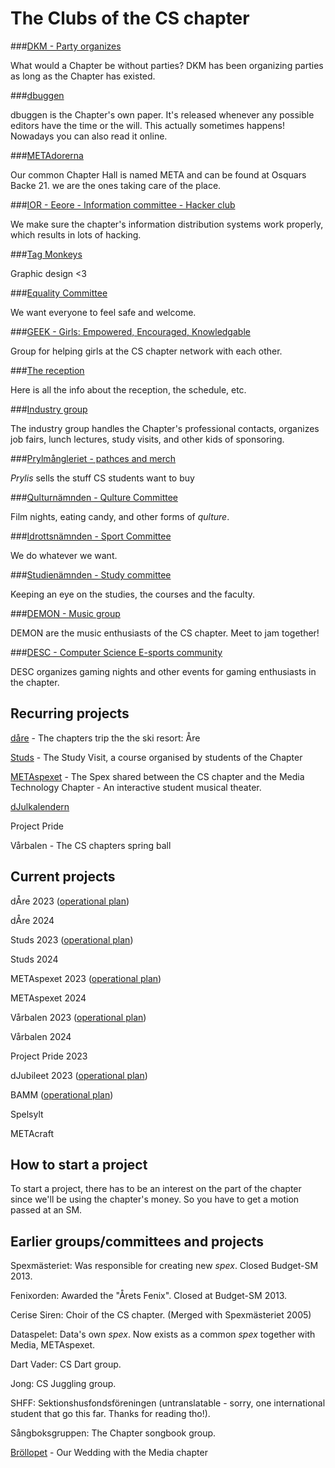 # The Clubs of the CS chapter

###[DKM - Party organizes](/en/clubs/dkm)

What would a Chapter be without parties? DKM has been organizing parties as long as the Chapter has existed.

###[dbuggen](http://dbu.gg)

dbuggen is the Chapter's own paper. It's released whenever any possible editors have the time or the will. This actually sometimes happens! Nowadays you can also read it online.

###[METAdorerna](/en/clubs/metadorerna)

Our common Chapter Hall is named META and can be found at Osquars Backe 21. we are the ones taking care of the place.

###[IOR - Eeore - Information committee - Hacker club](/en/clubs/informationsorganet)

We make sure the chapter's information distribution systems work properly, which results in lots of hacking.

###[Tag Monkeys](/en/clubs/tag-monkeys)

Graphic design <3

###[Equality Committee](/en/clubs/jamlikhetsnamnden)

We want everyone to feel safe and welcome.

###[GEEK - Girls: Empowered, Encouraged, Knowledgable](/en/clubs/geek)

Group for helping girls at the CS chapter network with each other.

###[The reception](/en/clubs/mottagningen)

Here is all the info about the reception, the schedule, etc.

###[Industry group](/en/clubs/naringslivsgruppen)

The industry group handles the Chapter's professional contacts, organizes job fairs, lunch lectures, study visits, and other kids of sponsoring.

###[Prylmångleriet - pathces and merch](/en/clubs/prylmangleriet)

_Prylis_ sells the stuff CS students want to buy

###[Qulturnämnden - Qulture Committee](/en/clubs/qulturnamnden)

Film nights, eating candy, and other forms of _qulture_.

###[Idrottsnämnden - Sport Committee](/en/clubs/idrottsnamnden)

We do whatever we want.

###[Studienämnden - Study committee](/en/clubs/studienamnden)

Keeping an eye on the studies, the courses and the faculty.

###[DEMON - Music group](/en/clubs/demon)

DEMON are the music enthusiasts of the CS chapter. Meet to jam together!

###[DESC - Computer Science E-sports community](/en/clubs/desc)

DESC organizes gaming nights and other events for gaming enthusiasts in the chapter.

## Recurring projects

[dåre](http://dåre.se) - The chapters trip the the ski resort: Åre

[Studs](https://studieresan.se) - The Study Visit, a course organised by students of the Chapter

[METAspexet](http://metaspexet.se) - The Spex shared between the CS chapter and the Media Technology Chapter - An interactive student musical theater.

[dJulkalendern](https://djul.datasektionen.se/)

Project Pride

Vårbalen - The CS chapters spring ball

## Current projects

dÅre 2023 ([operational plan](https://yoggi.datasektionen.se/verksamhetsplaner/vp_dare_2023.pdf))

dÅre 2024

Studs 2023 ([operational plan](https://yoggi.datasektionen.se/verksamhetsplaner/vp_studs_2023.pdf))

Studs 2024

METAspexet 2023 ([operational plan](https://yoggi.datasektionen.se/verksamhetsplaner/vp_metaspexet_23.pdf))

METAspexet 2024

Vårbalen 2023 ([operational plan](https://yoggi.datasektionen.se/verksamhetsplaner/vp_varbal_2023.pdf))

Vårbalen 2024

Project Pride 2023

dJubileet 2023 ([operational plan](https://yoggi.datasektionen.se/verksamhetsplaner/vp_djubileet_2023.pdf))

BAMM ([operational plan](https://yoggi.datasektionen.se/verksamhetsplaner/vp_bamm_2022.pdf))

Spelsylt

METAcraft

## How to start a project

To start a project, there has to be an interest on the part of the chapter since we'll be using the chapter's money.
So you have to get a motion passed at an SM.

## Earlier groups/committees and projects

Spexmästeriet: Was responsible for creating new _spex_. Closed Budget-SM 2013.

Fenixorden: Awarded the "Årets Fenix". Closed at Budget-SM 2013.

Cerise Siren: Choir of the CS chapter. (Merged with Spexmästeriet 2005)

Dataspelet: Data's own _spex_. Now exists as a common _spex_ together with Media, METAspexet.

Dart Vader: CS Dart group.

Jong: CS Juggling group.

SHFF: Sektionshusfondsföreningen (untranslatable - sorry, one international student that go this far. Thanks for reading tho!).

Sångboksgruppen: The Chapter songbook group.

[Bröllopet](https://www.facebook.com/brollopet2017) - Our Wedding with the Media chapter
